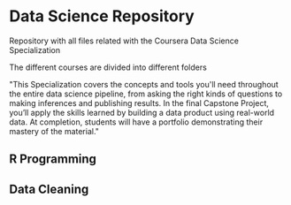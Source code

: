 # Data Science Repository

Repository with all files related with the Coursera Data Science Specialization

The different courses are divided into different folders

"This Specialization covers the concepts and tools you'll need throughout the entire data science pipeline, from asking the right kinds of questions to making inferences and publishing results. In the final Capstone Project, you’ll apply the skills learned by building a data product using real-world data. At completion, students will have a portfolio demonstrating their mastery of the material."

## R Programming

## Data Cleaning
